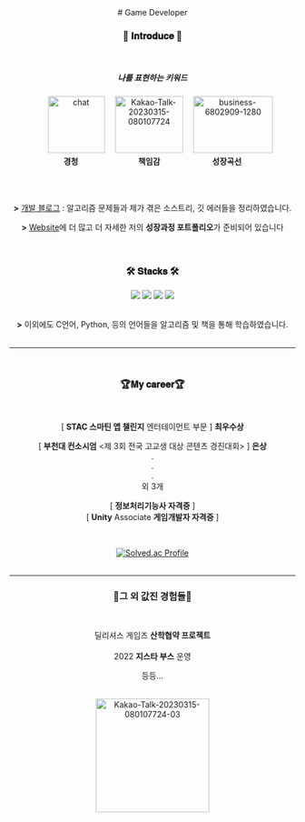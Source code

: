 <div align="center">
# Game Developer

### 🤗 𝐈𝐧𝐭𝐫𝐨𝐝𝐮𝐜𝐞 🤗

<br>

##### **나를 표현하는 키워드** <br>
　　<img src="https://i.ibb.co/ZWTGtSp/chat.png" alt="chat" width="100" height="100">　
<img src="https://i.ibb.co/VWBxGH1/Kakao-Talk-20230315-080107724.jpg" alt="Kakao-Talk-20230315-080107724" width="120" height="100">　
<img src="https://i.ibb.co/t8JhHcL/business-6802909-1280.png" alt="business-6802909-1280" width="140" height="100"><br>
**경청** 　　　　　　　 **책임감** 　　　　　　 **성장곡선**<br>

<br>
<br>

**>** [개발 블로그](https://nsj050320.tistory.com) : 알고리즘 문제들과 제가 겪은 소스트리, 깃 에러들을 정리하였습니다.<br>

**>** [Website](https://namsojeong.notion.site/s-Portfolio-dccda0d2e5da44c08db478301365e3d6)에 더 많고 더 자세한 저의 **성장과정 포트폴리오**가 준비되어 있습니다<br>
<br>
<br>

### 🛠 𝐒𝐭𝐚𝐜𝐤𝐬 🛠

 <img src="https://img.shields.io/badge/Unity-%23000000?style=for-the-badge&logo=unity&logoColor=white">
<img src="https://img.shields.io/badge/Unreal-0E1128?style=for-the-badge&logo=Unreal Engine&logoColor=white">

 <img src="https://img.shields.io/badge/C++-%2300599C?style=for-the-badge&logo=c%2B%2B&logoColor=white">
 <img src="https://img.shields.io/badge/C%23-%23239120?style=for-the-badge&logo=c-sharp&logoColor=white">
<br><br>


**>** 이외에도 C언어, Python, 등의 언어들을 알고리즘 및 책을 통해 학습하였습니다.
<br><br>

- - -

<br>

### 🏆𝐌𝐲 𝐜𝐚𝐫𝐞𝐞𝐫🏆
 <br/>

[ **STAC 스마틴 앱 챌린지** 엔터테이먼트 부문 ]  **최우수상** <br/>

[ **부천대 컨소시엄** <제 3회 전국 고교생 대상 콘텐츠 경진대회> ] **은상** <br/>
.
<br>
.
<br>
.
<br>
외 3개
<br/>

[ **정보처리기능사 자격증** ] <br/>
[ **Unity** Associate **게임개발자 자격증** ]<br/>

<br/>

[![Solved.ac Profile](http://mazassumnida.wtf/api/v2/generate_badge?boj=nsj050320)](https://solved.ac/nsj050320/)
<br><br>

- - -

###  🤝**그 외 값진 경험들**🤝
<br>

딜리셔스 게임즈 **산학협약 프로젝트**
<br><br>
2022 **지스타 부스** 운영
<br>

등등...

<br>

<img src="https://i.ibb.co/fdM4Cdz/Kakao-Talk-20230315-080107724-03.jpg" alt="Kakao-Talk-20230315-080107724-03" width="200" height="200">

</div>
